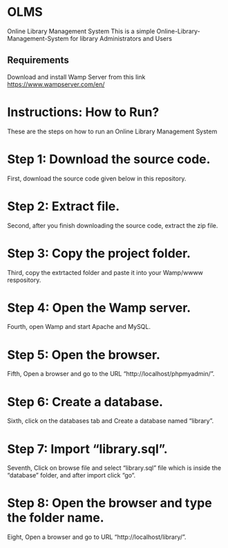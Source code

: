# OLMS
Online Library Management System
This is a simple Online-Library-Management-System for library Administrators and Users

## Requirements
Download and install Wamp Server from this link https://www.wampserver.com/en/ 

# Instructions: How to Run?
These are the steps on how to run an Online Library Management System
# Step 1: Download the source code. 
First, download the source code given below in this repository.
# Step 2: Extract file.
Second, after you finish downloading the source code, extract the zip file.
# Step 3: Copy the project folder.
Third, copy the extrtacted folder and paste it into your Wamp/wwww respository.
# Step 4: Open the Wamp server.
Fourth, open Wamp and start Apache and MySQL.
# Step 5: Open the browser.
Fifth, Open a browser and go to the URL “http://localhost/phpmyadmin/”.
# Step 6: Create a database.
Sixth, click on the databases tab and Create a database named “library”.
# Step 7: Import “library.sql”.
Seventh, Click on browse file and select “library.sql” file which is inside the “database” folder, and after import click “go“.
# Step 8: Open the browser and type the folder name.
Eight, Open a browser and go to URL “http://localhost/library/”.
